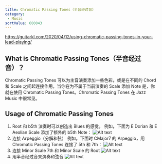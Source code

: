 ```yaml
---
title: Chromatic Passing Tones（半音经过音）
category:
 - Music
sortValue: 600043
---
```


https://guitarkl.com/2020/04/12/using-chromatic-passing-tones-in-your-lead-playing/

## What is Chromatic Passing Tones（半音经过音）？

Chromatic Passing Tones 可以为主音演奏添加一些色彩，或是在不同的 Chord 和 Scale 之间起连接作用，当你在为不属于当前演奏的 Scale 添加 Note 是，你就在使用 Chromatic Passing Tones。Chromatic Passing Tones 在 Jazz Music 中很常见。

## Usage of Chromatic Passing Tones

1. Root 和 b5th 演奏时可以创造出 Blues 的感觉。
   例如，下面为 E Dorian 和 E Aeolian Scale 添加了额外的 b5th Note：
   ![Alt text](image.png)
2. 连接 Arpeggio（分解和弦）
   例如，下面时 CMajor7 的 Arpeggio，用 Chromatic Passing Tones 连接了 5th 和 7th：
   ![Alt text](image-1.png)
3. 连接 Minor Scale 7th 和 Minor Scale 的 Root
   ![Alt text](image-2.png)
4. 用半音经过音来演奏和弦音
   ![Alt text](image-3.png)
